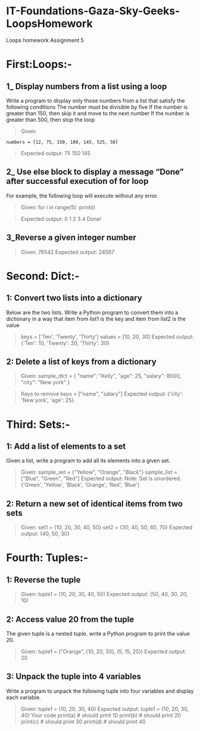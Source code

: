 # IT-Foundations-Gaza-Sky-Geeks-LoopsHomework
Loops homework
Assignment 5



# First:Loops:-

## 1_ Display numbers from a list using a loop
Write a program to display only those numbers from a list that satisfy the following conditions
The number must be divisible by five
If the number is greater than 150, then skip it and move to the next number
If the number is greater than 500, then stop the loop
> Given: 
```
numbers = [12, 75, 150, 180, 145, 525, 50]
```

> Expected output:
75
150
145


## 2_ Use else block to display a message “Done” after successful execution of for loop
For example, the following loop will execute without any error.
> Given:
for i in range(5):
    print(i)
 
> Expected output:
0
1
2
3
4
Done!
 
 
## 3_Reverse a given integer number
> Given:
76542
> Expected output:
24567
 
 
 
 
 
 
# Second: Dict:-
## 1: Convert two lists into a dictionary
Below are the two lists. Write a Python program to convert them into a dictionary in a way that item from list1 is the key and item from list2 is the value
> keys = ['Ten', 'Twenty', 'Thirty']
values = [10, 20, 30]
> Expected output:
{'Ten': 10, 'Twenty': 20, 'Thirty': 30}
 
 
## 2: Delete a list of keys from a dictionary
> Given:
sample_dict = {
    "name": "Kelly",
    "age": 25,
    "salary": 8000,
    "city": "New york"
}
 
> Keys to remove
keys = ["name", "salary"]
> Expected output:
{'city': 'New york', 'age': 25}
 
 
 
 
# Third: Sets:-

## 1: Add a list of elements to a set
Given a list, write a program to add all its elements into a given set.
> Given:
sample_set = {"Yellow", "Orange", "Black"}
sample_list = ["Blue", "Green", "Red"]
> Expected output:
Note: Set is unordered.
{'Green', 'Yellow', 'Black', 'Orange', 'Red', 'Blue'}
 
 
## 2: Return a new set of identical items from two sets
> Given:
set1 = {10, 20, 30, 40, 50}
set2 = {30, 40, 50, 60, 70}
> Expected output:
{40, 50, 30}
 
 
 
# Fourth: Tuples:-
## 1: Reverse the tuple
> Given:
tuple1 = (10, 20, 30, 40, 50)
> Expected output:
(50, 40, 30, 20, 10)
 
## 2: Access value 20 from the tuple
The given tuple is a nested tuple. write a Python program to print the value 20.
> Given:
tuple1 = ("Orange", [10, 20, 30], (5, 15, 25))
> Expected output:
20
 
 
## 3: Unpack the tuple into 4 variables
Write a program to unpack the following tuple into four variables and display each variable.
> Given:
tuple1 = (10, 20, 30, 40)
> Expected output:
tuple1 = (10, 20, 30, 40)
Your code
print(a) # should print 10
print(b) # should print 20
print(c) # should print 30
print(d) # should print 40
